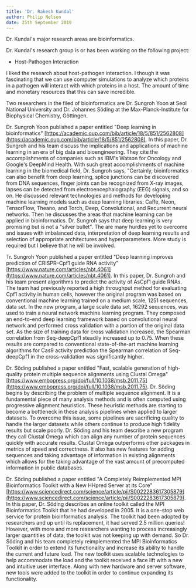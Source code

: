 ```yaml
---
title: 'Dr. Rakesh Kundal'
author: Philip Nelson
date: 25th September 2019
---
```


Dr. Kundal's major research areas are bioinformatics.

Dr. Kundal's research group is or has been working on the following project:

* Host-Pathogen Interaction

I liked the research about host-pathogen interaction. I though it was fascinating that we can use computer simulations to analyze which proteins in a pathogen will interact with which proteins in a host. The amount of time and monetary resources that this can save incredible.

Two researchers in the filed of bioinformatics are Dr. Sungroh Yoon at Seol National University and Dr. Johannes Söding at the Max-Planck-Institute for Biophysical Chemistry, Göttingen.

Dr. Sungroh Yoon published a paper entitled "Deep learning in bioinformatics" [https://academic.oup.com/bib/article/18/5/851/2562808](https://academic.oup.com/bib/article/18/5/851/2562808). In this paper, Dr. Sungroh and his team discuss the implications and applications of machine learning in an era of big data and bioengineering. They cite the accomplishments of companies such as IBM's Watson for Oncology and Google's DeepMind Health. With such great accomplishments of machine learning in the biomedical field, Dr. Sungroh says, "Certainly, bioinformatics can also benefit from deep learning, splice junctions can be discovered from DNA sequences, finger joints can be recognized from X-ray images, lapses can be detected from electroencephalography (EEG) signals, and so on. He discussed relevant technologies and methods for developing machine learning models such as deep learning libraries: Caffe, Neon, TensorFlow, Theano, and Torch, Deep, Convolutional, and Recurrent neural networks. Then he discusses the areas that machine learning can be applied in bioinformatics. Dr. Sungroh says that deep learning is very promising but is not a "silver bullet". The are many hurdles yet to overcome and issues with imbalanced data, interpretation of deep learning results and selection of appropriate architectures and hyperparameters. More study is required but I believe that he will be involved.

Tr. Sungroh Yoon published a paper entitled "Deep learning improves prediction of CRISPR–Cpf1 guide RNA activity" [https://www.nature.com/articles/nbt.4061](https://www.nature.com/articles/nbt.4061). In this paper, Dr. Sungroh and his team present algorithms to predict the activity of AsCpf1 guide RNAs. The team had previously reported a high throughput method for evaluating Cpf1 activity in human cells, however the original program was based on conventional machine learning trained on a medium scale, 1251 sequences, data set. In the new program, a large scale data set, 16292 sequences, was used to train a neural network machine learning program. They composed an end-to-end deep learning framework based on convolutional neural network and performed cross validation with a portion of the original data set. As the size of training data for cross validation increased, the Spearman correlation from Seq-deepCpf1 steadily increased up to 0.75. When these results are compared to conventional state-of-the-art machine learning algorithms for Cas9 activity prediction the Spearman correlation of Seq-deepCpf1 in the cross-validation was significantly higher.

Dr. Söding published a paper entitled "Fast, scalable generation of high‐quality protein multiple sequence alignments using Clustal Omega" [https://www.embopress.org/doi/full/10.1038/msb.2011.75](https://www.embopress.org/doi/full/10.1038/msb.2011.75). Dr. Söding begins by describing the problem of multiple sequence alignment. It is a fundamental piece of many analysis methods and is often computed using progressive alignment heuristics. These heuristic methods are starting to become a bottleneck in these analysis pipelines when applied to larger datasets. To overcome this issue, some pipelines are sacrificing quality to handle the larger datasets while others continue to produce high fidelity results but scale poorly. Dr. Söding and his team describe a new program they call Clustal Omega which can align any number of protein sequences quickly with accurate results. Clustal Omega outperforms other packages in metrics of speed and correctness. It also has new features for adding sequences and taking advantage of information in existing alignments which allows for the taking advantage of the vast amount of precomputed information in public databases.

Dr. Söding published a paper entitled "A Completely Reimplemented MPI Bioinformatics Toolkit with a New HHpred Server at its Core" [https://www.sciencedirect.com/science/article/pii/S0022283617305879](https://www.sciencedirect.com/science/article/pii/S0022283617305879). In this paper, Dr. Söding describes an online toolkit called the MPI Bioinformatics Toolkit that he had developed in 2005. It is a one-stop web service for protein bioinformatics analysis. The toolkit had been adopted by researchers and up until its replacement, it had served 2.5 million queries! However, with more and more researchers wanting to process increasingly larger quantities of data, the toolkit was not keeping up with demand. So Dr. Söding and his team completely reimplemented the MPI Bioinformatics Toolkit in order to extend its functionality and increase its ability to handle the current and future load. The new toolkit uses scalable technologies to help accommodate the load and the toolkit received a face lift with a new and intuitive user interface. Along with new hardware and server software, new tools were added to the toolkit in order to continue expanding its functionality.
